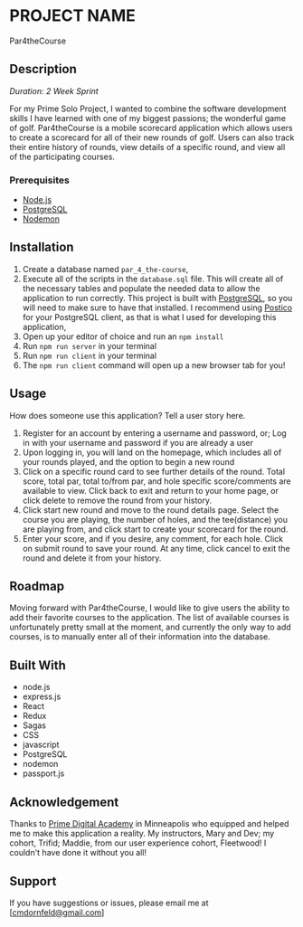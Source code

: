 # PROJECT NAME

Par4theCourse

## Description

_Duration: 2 Week Sprint_

For my Prime Solo Project, I wanted to combine the software development skills I have learned with one of my biggest passions; the wonderful game of golf.  Par4theCourse is a mobile scorecard application which allows users to create a scorecard for all of their new rounds of golf.  Users can also track their entire history of rounds, view details of a specific round, and view all of the participating courses.

### Prerequisites

- [Node.js](https://nodejs.org/en/)
- [PostgreSQL](https://www.postgresql.org/)
- [Nodemon](https://nodemon.io/)

## Installation

1. Create a database named `par_4_the-course`,
2. Execute all of the scripts in the `database.sql` file.  This will create all of the necessary tables and populate the needed data to allow the application to run correctly. This project is built with [PostgreSQL](https://www.postgresql.org/download/), so you will need to make sure to have that installed. I recommend using [Postico](https://eggerapps.at/postico/) for your PostgreSQL client, as that is what I used for developing this application, 
3. Open up your editor of choice and run an `npm install`
4. Run `npm run server` in your terminal
5. Run `npm run client` in your terminal
6. The `npm run client` command will open up a new browser tab for you!

## Usage
How does someone use this application? Tell a user story here.

1. Register for an account by entering a username and password, or; Log in with your username and password if you are already a user
2. Upon logging in, you will land on the homepage, which includes all of your rounds played, and the option to begin a new round
3. Click on a specific round card to see further details of the round.  Total score, total par, total to/from par, and hole specific score/comments are available to view.  Click back to exit and return to your home page, or click delete to remove the round from your history.
4. Click start new round and move to the round details page.  Select the course you are playing, the number of holes, and the tee(distance) you are playing from, and click start to create your scorecard for the round.
5. Enter your score, and if you desire, any comment, for each hole.  Click on submit round to save your round.  At any time, click cancel to exit the round and delete it from your history.

## Roadmap
Moving forward with Par4theCourse, I would like to give users the ability to add their favorite courses to the application.  The list of available courses is unfortunately pretty small at the moment, and currently the only way to add courses, is to manually enter all of their information into the database.

## Built With
- node.js
- express.js
- React
- Redux
- Sagas
- CSS
- javascript
- PostgreSQL
- nodemon
- passport.js

## Acknowledgement
Thanks to [Prime Digital Academy](www.primeacademy.io) in Minneapolis who equipped and helped me to make this application a reality. My instructors, Mary and Dev; my cohort, Trifid; Maddie, from our user experience cohort, Fleetwood! I couldn't have done it without you all!

## Support
If you have suggestions or issues, please email me at [cmdornfeld@gmail.com]